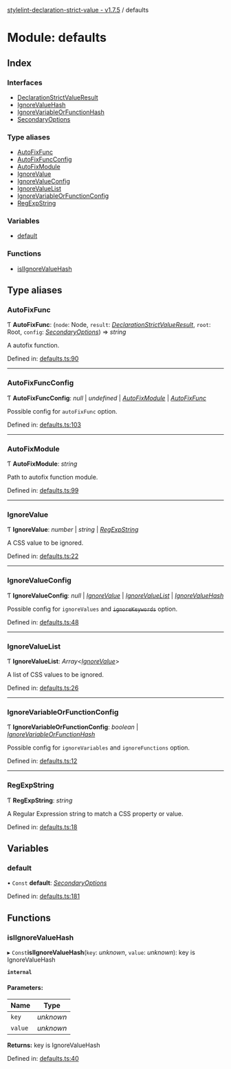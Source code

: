 [stylelint-declaration-strict-value - v1.7.5](../README.md) / defaults

# Module: defaults

## Index

### Interfaces

* [DeclarationStrictValueResult](../interfaces/defaults.declarationstrictvalueresult.md)
* [IgnoreValueHash](../interfaces/defaults.ignorevaluehash.md)
* [IgnoreVariableOrFunctionHash](../interfaces/defaults.ignorevariableorfunctionhash.md)
* [SecondaryOptions](../interfaces/defaults.secondaryoptions.md)

### Type aliases

* [AutoFixFunc](defaults.md#autofixfunc)
* [AutoFixFuncConfig](defaults.md#autofixfuncconfig)
* [AutoFixModule](defaults.md#autofixmodule)
* [IgnoreValue](defaults.md#ignorevalue)
* [IgnoreValueConfig](defaults.md#ignorevalueconfig)
* [IgnoreValueList](defaults.md#ignorevaluelist)
* [IgnoreVariableOrFunctionConfig](defaults.md#ignorevariableorfunctionconfig)
* [RegExpString](defaults.md#regexpstring)

### Variables

* [default](defaults.md#default)

### Functions

* [isIIgnoreValueHash](defaults.md#isiignorevaluehash)

## Type aliases

### AutoFixFunc

Ƭ **AutoFixFunc**: (`node`: Node, `result`: [*DeclarationStrictValueResult*](../interfaces/defaults.declarationstrictvalueresult.md), `root`: Root, `config`: [*SecondaryOptions*](../interfaces/defaults.secondaryoptions.md)) => *string*

A autofix function.

Defined in: [defaults.ts:90](https://github.com/AndyOGo/stylelint-declaration-strict-value/blob/caaae6a/src/defaults.ts#L90)

___

### AutoFixFuncConfig

Ƭ **AutoFixFuncConfig**: *null* \| *undefined* \| [*AutoFixModule*](defaults.md#autofixmodule) \| [*AutoFixFunc*](defaults.md#autofixfunc)

Possible config for `autoFixFunc` option.

Defined in: [defaults.ts:103](https://github.com/AndyOGo/stylelint-declaration-strict-value/blob/caaae6a/src/defaults.ts#L103)

___

### AutoFixModule

Ƭ **AutoFixModule**: *string*

Path to autofix function module.

Defined in: [defaults.ts:99](https://github.com/AndyOGo/stylelint-declaration-strict-value/blob/caaae6a/src/defaults.ts#L99)

___

### IgnoreValue

Ƭ **IgnoreValue**: *number* \| *string* \| [*RegExpString*](defaults.md#regexpstring)

A CSS value to be ignored.

Defined in: [defaults.ts:22](https://github.com/AndyOGo/stylelint-declaration-strict-value/blob/caaae6a/src/defaults.ts#L22)

___

### IgnoreValueConfig

Ƭ **IgnoreValueConfig**: *null* \| [*IgnoreValue*](defaults.md#ignorevalue) \| [*IgnoreValueList*](defaults.md#ignorevaluelist) \| [*IgnoreValueHash*](../interfaces/defaults.ignorevaluehash.md)

Possible config for `ignoreValues` and ~~`ignoreKeywords`~~ option.

Defined in: [defaults.ts:48](https://github.com/AndyOGo/stylelint-declaration-strict-value/blob/caaae6a/src/defaults.ts#L48)

___

### IgnoreValueList

Ƭ **IgnoreValueList**: *Array*<[*IgnoreValue*](defaults.md#ignorevalue)\>

A list of CSS values to be ignored.

Defined in: [defaults.ts:26](https://github.com/AndyOGo/stylelint-declaration-strict-value/blob/caaae6a/src/defaults.ts#L26)

___

### IgnoreVariableOrFunctionConfig

Ƭ **IgnoreVariableOrFunctionConfig**: *boolean* \| [*IgnoreVariableOrFunctionHash*](../interfaces/defaults.ignorevariableorfunctionhash.md)

Possible config for `ignoreVariables` and `ignoreFunctions` option.

Defined in: [defaults.ts:12](https://github.com/AndyOGo/stylelint-declaration-strict-value/blob/caaae6a/src/defaults.ts#L12)

___

### RegExpString

Ƭ **RegExpString**: *string*

A Regular Expression string to match a CSS property or value.

Defined in: [defaults.ts:18](https://github.com/AndyOGo/stylelint-declaration-strict-value/blob/caaae6a/src/defaults.ts#L18)

## Variables

### default

• `Const` **default**: [*SecondaryOptions*](../interfaces/defaults.secondaryoptions.md)

Defined in: [defaults.ts:181](https://github.com/AndyOGo/stylelint-declaration-strict-value/blob/caaae6a/src/defaults.ts#L181)

## Functions

### isIIgnoreValueHash

▸ `Const`**isIIgnoreValueHash**(`key`: *unknown*, `value`: *unknown*): key is IgnoreValueHash

**`internal`** 

#### Parameters:

Name | Type |
------ | ------ |
`key` | *unknown* |
`value` | *unknown* |

**Returns:** key is IgnoreValueHash

Defined in: [defaults.ts:40](https://github.com/AndyOGo/stylelint-declaration-strict-value/blob/caaae6a/src/defaults.ts#L40)
